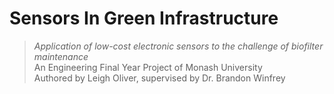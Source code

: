 # Sensors In Green Infrastructure
> *Application of low-cost electronic sensors to the challenge of biofilter maintenance* <br>
> An Engineering Final Year Project of Monash University <br>
> Authored by Leigh Oliver, supervised by Dr. Brandon Winfrey <br>
